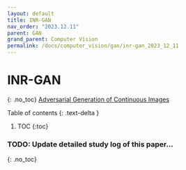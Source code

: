```yaml
---
layout: default
title: INR-GAN
nav_order: "2023.12.11"
parent: GAN
grand_parent: Computer Vision
permalink: /docs/computer_vision/gan/inr-gan_2023_12_11
---
```


# **INR-GAN**
{: .no_toc}
[Adversarial Generation of Continuous Images](https://arxiv.org/abs/2011.12026)

Table of contents
{: .text-delta }
1. TOC
{:toc}

### **TODO**: Update detailed study log of this paper...
{: .no_toc}